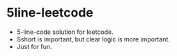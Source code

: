 # 5line-leetcode

- 5-line-code solution for leetcode.
- Sshort is important, but clear logic is more important.
- Just for fun.
